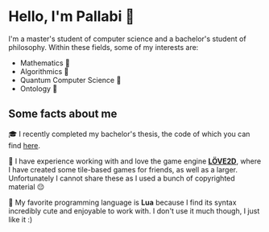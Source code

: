 # Hello, I'm Pallabi 👋
I'm a master's student of computer science and a bachelor's student of philosophy. Within these fields, some of my interests are:

- Mathematics 🧮
- Algorithmics 🧩
- Quantum Computer Science 🌌
- Ontology 🌌

## Some facts about me
🎓 I recently completed my bachelor's thesis, the code of which you can find [here](https://github.com/pujiii/rp-code).

🚀 I have experience working with and love the game engine [**LÖVE2D**](https://love2d.org/), where I have created some tile-based games for friends, as well as a larger. Unfortunately I cannot share these as I used a bunch of copyrighted material 😔

💬 My favorite programming language is **Lua** because I find its syntax incredibly cute and enjoyable to work with. I don't use it much though, I just like it :)
